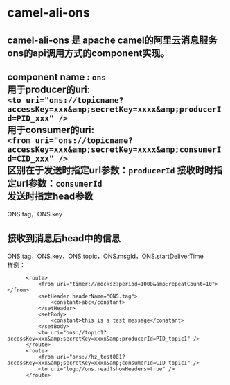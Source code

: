 camel-ali-ons
==========
camel-ali-ons 是 apache camel的阿里云消息服务ons的api调用方式的component实现。
------
component name :  `ons`  
用于producer的uri:   
`<to uri="ons://topicname?accessKey=xxx&amp;secretKey=xxxx&amp;producerId=PID_xxx" />`   
用于consumer的uri:    
`<from uri="ons://topicname?accessKey=xxx&amp;secretKey=xxxx&amp;consumerId=CID_xxx" />`  
区别在于发送时指定url参数：`producerId`  接收时时指定url参数：`consumerId`  
发送时指定head参数  
------
ONS.tag，ONS.key  

接收到消息后head中的信息
------
ONS.tag，ONS.key，ONS.topic，ONS.msgId，ONS.startDeliverTime  
样例：
```
      <route>
          <from uri="timer://mocksz?period=1000&amp;repeatCount=10"></from>
          <setHeader headerName="ONS.tag">
              <constant>abc</constant>
          </setHeader>
          <setBody>
              <constant>this is a test message</constant>
          </setBody>
          <to uri="ons://topic1?accessKey=xxx&amp;secretKey=xxxx&amp;producerId=PID_topic1" />
      </route>
      <route>
          <from uri="ons://hz_test001?accessKey=xxx&amp;secretKey=xxxx&amp;consumerId=CID_topic1" />
          <to uri="log://ons.read?showHeaders=true" />
      </route>

```
